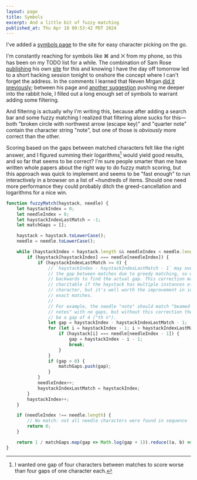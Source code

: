 ```yaml
---
layout: page
title: Symbols
excerpt: And a little bit of fuzzy matching
published_at: Thu Apr 18 00:53:42 PDT 2024
---
```


I've added a [symbols page](/symbols) to the site for easy character picking on the go.

I'm constantly reaching for symbols like ⌘ and ⨉ from my phone, so this has been on my TODO list for a while. The combination of Sam Rose [publishing](https://hachyderm.io/@samwho/112288527423374593) his own [site](https://symbol.wtf/) for this and knowing I have the day off tomorrow led to a short hacking session tonight to onshore the concept where I can't forget the address. In the comments I learned that Neven Mrgan [did it previously](https://mrgan.com/gb/); between his page and [another suggestion](https://infosec.exchange/@lcamtuf/112289350026473979) pushing me deeper into the rabbit hole, I filled out a long enough set of symbols to warrant adding some filtering.

And filtering is actually why I'm writing this, because after adding a search bar and some fuzzy matching I realized that filtering alone sucks for this—both "broken circle with northwest arrow (escape key)" and "quarter note" contain the character string "note", but one of those is _obviously_ more correct than the other.

Scoring based on the gaps between matched characters felt like the right answer, and I figured summing their logarithms[^logs] would yield good results, and so far that seems to be correct? I'm sure people smarter than me have written whole papers about the right way to do fuzzy match scoring, but this approach was quick to implement and seems to be "fast enough" to run interactively in a browser on a list of ~hundreds of items. Should one need more performance they could probably ditch the greed-cancellation and logarithms for a nice win.

``` javascript
function fuzzyMatch(haystack, needle) {
    let haystackIndex = 0;
    let needleIndex = 0;
    let haystackIndexLastMatch = -1;
    let matchGaps = [];

    haystack = haystack.toLowerCase();
    needle = needle.toLowerCase();

    while (haystackIndex < haystack.length && needleIndex < needle.length) {
        if (haystack[haystackIndex] === needle[needleIndex]) {
            if (haystackIndexLastMatch >= 0) {
                // `haystackIndex - haystackIndexLastMatch - 1` may overrepresent
                // the gap between matches due to greedy matching, so we search
                // backwards to find the actual gap. This correction may be overly
                // charitable if the haystack has multiple instances of the same
                // character, but it's well worth the improvement in identifying
                // exact matches.
                //
                // For example, the needle "note" should match "beamed sixteenth
                // notes" with no gaps, but without this correction there would
                // be a gap of 4 ("th n").
                let gap = haystackIndex - haystackIndexLastMatch - 1;
                for (let i = haystackIndex - 1; i > haystackIndexLastMatch; i--) {
                    if (haystack[i] === needle[needleIndex - 1]) {
                        gap = haystackIndex - i - 1;
                        break;
                    }
                }
                if (gap > 0) {
                    matchGaps.push(gap);
                }
            }
            needleIndex++;
            haystackIndexLastMatch = haystackIndex;
        }
        haystackIndex++;
    }

    if (needleIndex !== needle.length) {
        // No match: not all needle characters were found in sequence
        return 0;
    }

    return 1 / matchGaps.map(gap => Math.log(gap + 1)).reduce((a, b) => a + b, 0);
}
```

[^logs]: I wanted one gap of four characters between matches to score worse than four gaps of one character each.
